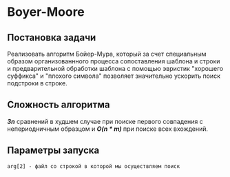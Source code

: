 # Boyer-Moore
## Постановка задачи
Реализовать алгоритм Бойер-Мура, который за счет специальным образом организованнного процесса сопоставления шаблона и строки и предварительной обработки шаблона с помощью эвристик "хорошего суффикса" и "плохого символа" позволяет значительно ускорить поиск подстроки в строке.
## Сложность алгоритма
***3n*** сравнений в худшем случае при поиске первого совпадения с непериодничным образцом и ***O(n * m)*** при поиске всех вхождений.
## Параметры запуска
    arg[2] - файл со строкой в которой мы осуществляем поиск


